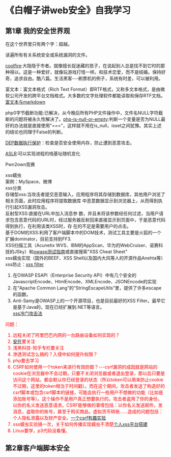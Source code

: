 # 《白帽子讲web安全》自我学习

## 第1章 我的安全世界观

在这个世界里只有两个字：超越。

读遍所有有关系统安全或系统漏洞的文件。

[coolfire](https://zhuanlan.zhihu.com/p/20244214):大隐隐于市者。就像擅长捉迷藏的孩子，在说起别人总是找不到它时的那种得以。这是一种爱好，就像玩游戏打怪一样。和技术恋爱，而不是结婚。保持好奇，追求自由。酷八篇。生活黑客---刷票机的例子，系统有时差，可以被利用。



富文本：富文本格式（Rich Text Format）即RTF格式，又称多文本格式，是由微软公司开发的跨平台文档格式。大多数的文字处理软件都能读取和保存RTF文档。[富文本与markdown](https://www.jianshu.com/p/99b944dae4c3)

php0字节截断功能:已解决，从今晚后所有PHP文件操作中，文件名NULL字符截断的问题将被永久性解决了。[php-is-null-or-empty](https://stackoverflow.com/questions/8236354/php-is-null-or-empty):判断一个变量是否为NULL最好的办法就是直接使用"==="，这样就不用在is_null，isset之间犹豫。其实上述的结论也同理于False的判断。

[DEP数据执行保护](https://docs.microsoft.com/en-us/windows/win32/memory/data-execution-prevention)：检查是否安全使用内存，防止遭到恶意攻击。

[ASLR](https://docs.microsoft.com/en-us/windows/win32/api/winnt/ns-winnt-process_mitigation_aslr_policy):可以实现进程的栈基址随机变化

Pwn2own竞赛

xss蠕虫  
案例：MySpace、微博  
xss分类  
存储型xss:当攻击者提交恶意输入，应用程序将其存储到数据库，其他用户浏览了相关页面，此时应用程序将提取数据库 中恶意数据显示到浏览器上，从而得到执行引起XSS漏洞攻击。    
反射型XSS:直接在URL中加入消息参 数，并且未将该参数经任何过滤，当用户请求包含恶意代码的URL时，经过服务器反射回来直接显示到页面中，于是恶意代码得到执行，在利用该类XSS时，存 在的不足是需要用户的点击。  
基于DOM的XSS:利用了客户端脚本中的DOM技术，测试工具主要是火狐的一个扩展dominator，目前支持到FF3.  
XSS扫描工具（Acunetix WVS、IBM的AppScan、华为的WebCruiser、诺赛科技的JSky）和[owasp测试指南](http://www.owasp.org.cn/owasp-project/OTG)或直接搜索"XSS Cheat Sheet"    
xss蠕虫实现（国外的BEEF、XSS Shell以及国内大风等人的开源作品Anehta等）  
xss防止：[xss filter](https://blog.csdn.net/iteye_4538/article/details/82605164)    
1. 在OWASP ESAPI（Enterprise Security API）中有几个安全的JavascriptEncode、HtmlEncode、XMLEncode、JSONEncode的实现    
2. 在“Apache Common Lang”的“StringEscapeUtils”里，提供了许多escape的函数。  
3. Anti-Samy是OWASP上的一个开源项目，也是目前最好的XSS Filter。最早它是基于Java的，现在已经扩展到.NET等语言。  
[xss冷门攻击法](https://blog.csdn.net/xysoul/article/details/45368579?depth_1-utm_source=distribute.pc_relevant_right.none-task&utm_source=distribute.pc_relevant_right.none-task
)

<font color=red>
问题：  

1. 远程关闭了阿里巴巴内网的一台路由设备如何实现的？  
2. [安在](www.anzerclub.com)要关注  
3. 浅黑科技-知乎专栏要关注
4. 渗透测试怎么搞的？入侵中如何提升权限？
5. php要去学习
6. CSRF如何使用一个token来进行有效防御？---csrf漏洞的成因就是网站的cookie在浏览器中不会过期，只要不关闭浏览器或者退出登录，那以后只要是访问这个网站，都会默认你已经登录的状态（所以token可以用来防止cookie不过期，这里的token相当于时间戳）。而在这个期间，攻击者发送了构造好的csrf脚本或包含csrf脚本的链接，可能会执行一些用户不想做的功能（比如是添加账号等）。这个操作不是用户真正想要执行的。攻击者盗用了你的身份，以你的名义发送恶意请求。CSRF能够做的事情包括：以你名义发送邮件，发消息，盗取你的账号，甚至于购买商品，虚拟货币转账……造成的问题包括：个人隐私泄露以及财产安全。[一个csrf有趣实验](https://www.freebuf.com/column/155800.html)
7. xss蠕虫实验搞一次，关于如何传播实现蠕虫不清楚[个人xss平台搭建](https://blog.csdn.net/itest_2016/article/details/77650356)
8. Linux要学，p3代码没看懂。
</font>

## 第2章客户端脚本安全

